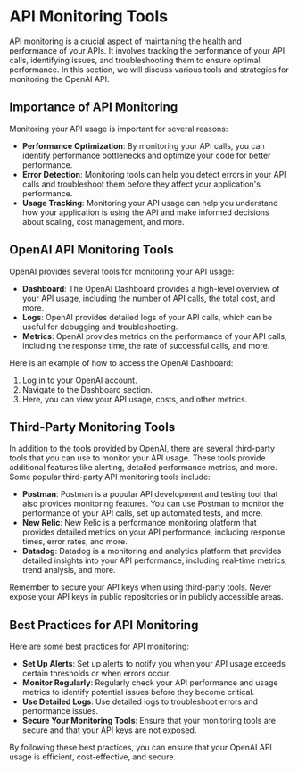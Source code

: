 # API Monitoring Tools

API monitoring is a crucial aspect of maintaining the health and performance of your APIs. It involves tracking the performance of your API calls, identifying issues, and troubleshooting them to ensure optimal performance. In this section, we will discuss various tools and strategies for monitoring the OpenAI API.

## Importance of API Monitoring

Monitoring your API usage is important for several reasons:

- **Performance Optimization**: By monitoring your API calls, you can identify performance bottlenecks and optimize your code for better performance.
- **Error Detection**: Monitoring tools can help you detect errors in your API calls and troubleshoot them before they affect your application's performance.
- **Usage Tracking**: Monitoring your API usage can help you understand how your application is using the API and make informed decisions about scaling, cost management, and more.

## OpenAI API Monitoring Tools

OpenAI provides several tools for monitoring your API usage:

- **Dashboard**: The OpenAI Dashboard provides a high-level overview of your API usage, including the number of API calls, the total cost, and more.
- **Logs**: OpenAI provides detailed logs of your API calls, which can be useful for debugging and troubleshooting.
- **Metrics**: OpenAI provides metrics on the performance of your API calls, including the response time, the rate of successful calls, and more.

Here is an example of how to access the OpenAI Dashboard:

1. Log in to your OpenAI account.
2. Navigate to the Dashboard section.
3. Here, you can view your API usage, costs, and other metrics.

## Third-Party Monitoring Tools

In addition to the tools provided by OpenAI, there are several third-party tools that you can use to monitor your API usage. These tools provide additional features like alerting, detailed performance metrics, and more. Some popular third-party API monitoring tools include:

- **Postman**: Postman is a popular API development and testing tool that also provides monitoring features. You can use Postman to monitor the performance of your API calls, set up automated tests, and more.
- **New Relic**: New Relic is a performance monitoring platform that provides detailed metrics on your API performance, including response times, error rates, and more.
- **Datadog**: Datadog is a monitoring and analytics platform that provides detailed insights into your API performance, including real-time metrics, trend analysis, and more.

Remember to secure your API keys when using third-party tools. Never expose your API keys in public repositories or in publicly accessible areas.

## Best Practices for API Monitoring

Here are some best practices for API monitoring:

- **Set Up Alerts**: Set up alerts to notify you when your API usage exceeds certain thresholds or when errors occur.
- **Monitor Regularly**: Regularly check your API performance and usage metrics to identify potential issues before they become critical.
- **Use Detailed Logs**: Use detailed logs to troubleshoot errors and performance issues.
- **Secure Your Monitoring Tools**: Ensure that your monitoring tools are secure and that your API keys are not exposed.

By following these best practices, you can ensure that your OpenAI API usage is efficient, cost-effective, and secure.
